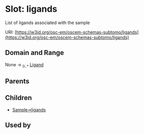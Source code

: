 
# Slot: ligands

List of ligands associated with the sample

URI: [https://w3id.org/osc-em/oscem-schemas-subtomo/ligands](https://w3id.org/osc-em/oscem-schemas-subtomo/ligands)


## Domain and Range

None &#8594;  <sub>0..\*</sub> [Ligand](Ligand.md)

## Parents


## Children

 *  [Sample➞ligands](Sample_ligands.md)

## Used by

